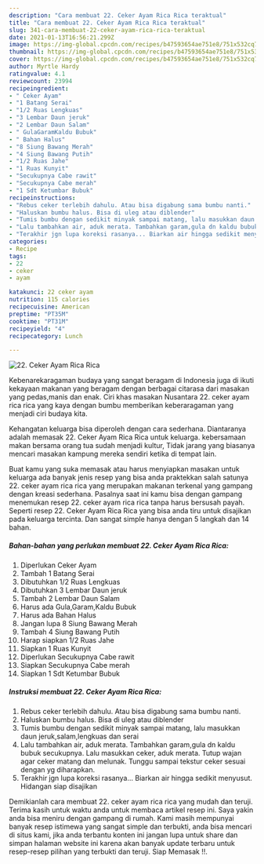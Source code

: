 ```yaml
---
description: "Cara membuat 22. Ceker Ayam Rica Rica teraktual"
title: "Cara membuat 22. Ceker Ayam Rica Rica teraktual"
slug: 341-cara-membuat-22-ceker-ayam-rica-rica-teraktual
date: 2021-01-13T16:56:21.299Z
image: https://img-global.cpcdn.com/recipes/b47593654ae751e8/751x532cq70/22-ceker-ayam-rica-rica-foto-resep-utama.jpg
thumbnail: https://img-global.cpcdn.com/recipes/b47593654ae751e8/751x532cq70/22-ceker-ayam-rica-rica-foto-resep-utama.jpg
cover: https://img-global.cpcdn.com/recipes/b47593654ae751e8/751x532cq70/22-ceker-ayam-rica-rica-foto-resep-utama.jpg
author: Myrtle Hardy
ratingvalue: 4.1
reviewcount: 23994
recipeingredient:
- " Ceker Ayam"
- "1 Batang Serai"
- "1/2 Ruas Lengkuas"
- "3 Lembar Daun jeruk"
- "2 Lembar Daun Salam"
- " GulaGaramKaldu Bubuk"
- " Bahan Halus"
- "8 Siung Bawang Merah"
- "4 Siung Bawang Putih"
- "1/2 Ruas Jahe"
- "1 Ruas Kunyit"
- "Secukupnya Cabe rawit"
- "Secukupnya Cabe merah"
- "1 Sdt Ketumbar Bubuk"
recipeinstructions:
- "Rebus ceker terlebih dahulu. Atau bisa digabung sama bumbu nanti."
- "Haluskan bumbu halus. Bisa di uleg atau diblender"
- "Tumis bumbu dengan sedikit minyak sampai matang, lalu masukkan daun jeruk,salam,lengkuas dan serai"
- "Lalu tambahkan air, aduk merata. Tambahkan garam,gula dn kaldu bubuk secukupnya. Lalu masukkan ceker, aduk merata. Tutup wajan agar ceker matang dan melunak. Tunggu sampai tekstur ceker sesuai dengan yg diharapkan."
- "Terakhir jgn lupa koreksi rasanya... Biarkan air hingga sedikit menyusut. Hidangan siap disajikan"
categories:
- Recipe
tags:
- 22
- ceker
- ayam

katakunci: 22 ceker ayam 
nutrition: 115 calories
recipecuisine: American
preptime: "PT35M"
cooktime: "PT31M"
recipeyield: "4"
recipecategory: Lunch

---
```



![22. Ceker Ayam Rica Rica](https://img-global.cpcdn.com/recipes/b47593654ae751e8/751x532cq70/22-ceker-ayam-rica-rica-foto-resep-utama.jpg)

Kebenarekaragaman budaya yang sangat beragam di Indonesia juga di ikuti kekayaan makanan yang beragam dengan berbagai citarasa dari masakan yang pedas,manis dan enak. Ciri khas masakan Nusantara 22. ceker ayam rica rica yang kaya dengan bumbu memberikan keberaragaman yang menjadi ciri budaya kita.




Kehangatan keluarga bisa diperoleh dengan cara sederhana. Diantaranya adalah memasak 22. Ceker Ayam Rica Rica untuk keluarga. kebersamaan makan bersama orang tua sudah menjadi kultur, Tidak jarang yang biasanya mencari masakan kampung mereka sendiri ketika di tempat lain.

Buat kamu yang suka memasak atau harus menyiapkan masakan untuk keluarga ada banyak jenis resep yang bisa anda praktekkan salah satunya 22. ceker ayam rica rica yang merupakan makanan terkenal yang gampang dengan kreasi sederhana. Pasalnya saat ini kamu bisa dengan gampang menemukan resep 22. ceker ayam rica rica tanpa harus bersusah payah.
Seperti resep 22. Ceker Ayam Rica Rica yang bisa anda tiru untuk disajikan pada keluarga tercinta. Dan sangat simple hanya dengan 5 langkah dan 14 bahan.


<!--inarticleads1-->

##### Bahan-bahan yang perlukan membuat 22. Ceker Ayam Rica Rica:

1. Diperlukan  Ceker Ayam
1. Tambah 1 Batang Serai
1. Dibutuhkan 1/2 Ruas Lengkuas
1. Dibutuhkan 3 Lembar Daun jeruk
1. Tambah 2 Lembar Daun Salam
1. Harus ada  Gula,Garam,Kaldu Bubuk
1. Harus ada  Bahan Halus
1. Jangan lupa 8 Siung Bawang Merah
1. Tambah 4 Siung Bawang Putih
1. Harap siapkan 1/2 Ruas Jahe
1. Siapkan 1 Ruas Kunyit
1. Diperlukan Secukupnya Cabe rawit
1. Siapkan Secukupnya Cabe merah
1. Siapkan 1 Sdt Ketumbar Bubuk




<!--inarticleads2-->

##### Instruksi membuat  22. Ceker Ayam Rica Rica:

1. Rebus ceker terlebih dahulu. Atau bisa digabung sama bumbu nanti.
1. Haluskan bumbu halus. Bisa di uleg atau diblender
1. Tumis bumbu dengan sedikit minyak sampai matang, lalu masukkan daun jeruk,salam,lengkuas dan serai
1. Lalu tambahkan air, aduk merata. Tambahkan garam,gula dn kaldu bubuk secukupnya. Lalu masukkan ceker, aduk merata. Tutup wajan agar ceker matang dan melunak. Tunggu sampai tekstur ceker sesuai dengan yg diharapkan.
1. Terakhir jgn lupa koreksi rasanya... Biarkan air hingga sedikit menyusut. Hidangan siap disajikan




Demikianlah cara membuat 22. ceker ayam rica rica yang mudah dan teruji. Terima kasih untuk waktu anda untuk membaca artikel resep ini. Saya yakin anda bisa meniru dengan gampang di rumah. Kami masih mempunyai banyak resep istimewa yang sangat simple dan terbukti, anda bisa mencari di situs kami, jika anda terbantu konten ini jangan lupa untuk share dan simpan halaman website ini karena akan banyak update terbaru untuk resep-resep pilihan yang terbukti dan teruji. Siap Memasak !!. 
